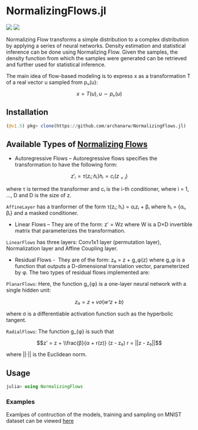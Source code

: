 # NormalizingFlows.jl

[![](https://img.shields.io/badge/docs-stable-blue.svg)](https://archanarw.github.io/NormalizingFlows.jl/stable)
[![](https://img.shields.io/badge/docs-dev-blue.svg)](https://archanarw.github.io/NormalizingFlows.jl/dev)

Normalizing Flow transforms a simple distribution to a complex distribution by applying a series of neural networks. Density estimation and statistical inference can be done using Normalizing Flow. Given the samples, the density function from which the samples were generated can be retrieved and further used for statistical inference.

The main idea of flow-based modeling is to express x as a transformation T of a real vector u sampled from pᵤ(u):

```math
x = T(u), u ∼ pᵤ(u)
```

## Installation

```julia
(@v1.5) pkg> clone(https://github.com/archanarw/NormalizingFlows.jl)
```

## Available Types of [Normalizing Flows](https://arxiv.org/pdf/1912.02762.pdf)

* Autoregressive Flows –⁠ 
Autoregressive flows specifies the transformation to have the following form:

```math
z'ᵢ = τ(zᵢ; hᵢ) 
hᵢ = cᵢ(z_{<i})
```

where τ is termed the transformer and cᵢ is the i-th conditioner, where i = 1, ..., D and D is the size of z.

`AffineLayer` has a tranformer of the form τ(zᵢ; hᵢ) = αᵢzᵢ + βᵢ where hᵢ = {αᵢ, βᵢ} and a masked conditioner.

* Linear Flows –⁠
They are of the form: z' = Wz where W is a D×D invertible matrix that parameterizes the transformation.

`LinearFlows` has three layers: Conv1x1 layer (permutation layer), Normalization layer and Affine Coupling layer.

* Residual Flows -
⁠ They are of the form: z₀ = z + g_φ(z) where g_φ is a function that outputs a D-dimensional translation vector, parameterized by φ.
The two types of residual flows implemented are:

`PlanarFlows`: Here, the function g_{φ} is a one-layer neural network with a single hidden unit:
```math 
z₀ = z + vσ(wᵀz + b)
``` 
where σ is a differentiable activation function such as the hyperbolic tangent.

`RadialFlows`: The function g_{φ} is such that
```math
z' = z + \\frac{β}{α + r(z)} (z - z₀)
 r = ||z - z₀||
```
where ||·|| is the Euclidean norm.

## Usage

```julia
julia> using NormalizingFlows
```

### Examples

Examlpes of contruction of the models, training and sampling on MNIST dataset can be viewed [here](examples) 
